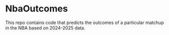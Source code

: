 # NbaOutcomes
This repo contains code that predicts the outcomes of a particular matchup in the NBA based on 2024-2025 data. 
